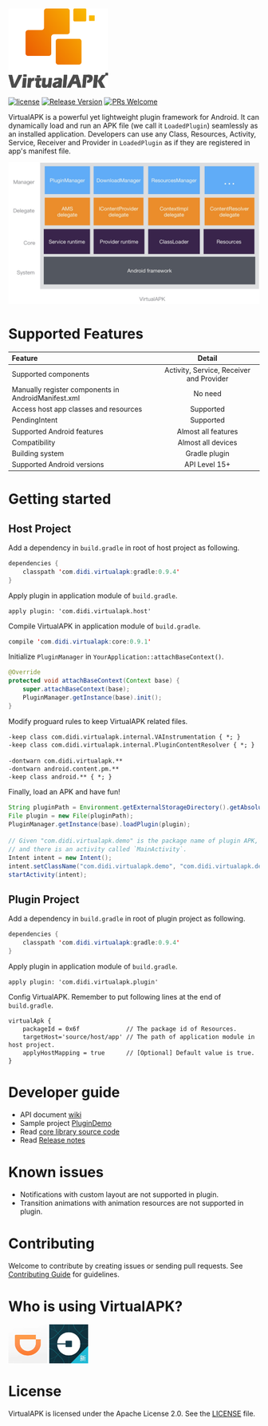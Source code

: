 # <img src="imgs/va-logo.png" width="200px" align="center" alt="VirtualAPK"/>
[![license](http://img.shields.io/badge/license-Apache2.0-brightgreen.svg?style=flat)](https://github.com/didi/VirtualAPK/blob/master/LICENSE)
[![Release Version](https://img.shields.io/badge/release-0.9.4-red.svg)](https://github.com/didi/VirtualAPK/releases)
[![PRs Welcome](https://img.shields.io/badge/PRs-welcome-brightgreen.svg)](https://github.com/didi/VirtualAPK/pulls)

VirtualAPK is a powerful yet lightweight plugin framework for Android. It can dynamically load and run an APK file (we call it `LoadedPlugin`) seamlessly as an installed application. Developers can use any Class, Resources, Activity, Service, Receiver and Provider in `LoadedPlugin` as if they are registered in app's manifest file.

![VirtualAPK](imgs/va.png)

# Supported Features

| Feature | Detail |
|:-------------|:-------------:|
| Supported components | Activity, Service, Receiver and Provider |
| Manually register components in AndroidManifest.xml | No need |
| Access host app classes and resources | Supported |
| PendingIntent | Supported |
| Supported Android features | Almost all features |
| Compatibility | Almost all devices |
| Building system | Gradle plugin |
| Supported Android versions | API Level 15+ |

# Getting started

## Host Project

Add a dependency in `build.gradle` in root of host project as following.

``` java
dependencies {
    classpath 'com.didi.virtualapk:gradle:0.9.4'
}
```

Apply plugin in application module of `build.gradle`.

```
apply plugin: 'com.didi.virtualapk.host'
```

Compile VirtualAPK in application module of `build.gradle`.

``` java
compile 'com.didi.virtualapk:core:0.9.1'
```

Initialize `PluginManager` in `YourApplication::attachBaseContext()`.

``` java
@Override
protected void attachBaseContext(Context base) {
    super.attachBaseContext(base);
    PluginManager.getInstance(base).init();
}
```

Modify proguard rules to keep VirtualAPK related files.

```
-keep class com.didi.virtualapk.internal.VAInstrumentation { *; }
-keep class com.didi.virtualapk.internal.PluginContentResolver { *; }

-dontwarn com.didi.virtualapk.**
-dontwarn android.content.pm.**
-keep class android.** { *; }
```

Finally, load an APK and have fun!

``` java
String pluginPath = Environment.getExternalStorageDirectory().getAbsolutePath().concat("/Test.apk");
File plugin = new File(pluginPath);
PluginManager.getInstance(base).loadPlugin(plugin);

// Given "com.didi.virtualapk.demo" is the package name of plugin APK, 
// and there is an activity called `MainActivity`.
Intent intent = new Intent();
intent.setClassName("com.didi.virtualapk.demo", "com.didi.virtualapk.demo.MainActivity");
startActivity(intent);
```

## Plugin Project

Add a dependency in `build.gradle` in root of plugin project as following.

``` java
dependencies {
    classpath 'com.didi.virtualapk:gradle:0.9.4'
}
```

Apply plugin in application module of `build.gradle`.

```
apply plugin: 'com.didi.virtualapk.plugin'
```

Config VirtualAPK. Remember to put following lines at the end of `build.gradle`.

```
virtualApk {
    packageId = 0x6f             // The package id of Resources.
    targetHost='source/host/app' // The path of application module in host project.
    applyHostMapping = true      // [Optional] Default value is true. 
}
```

# Developer guide

* API document [wiki](https://github.com/didi/VirtualAPK/wiki)
* Sample project [PluginDemo](https://github.com/didi/VirtualAPK/tree/master/PluginDemo)
* Read [core library source code](https://github.com/didi/VirtualAPK/tree/master/CoreLibrary)
* Read [Release notes](RELEASE-NOTES.md)

# Known issues

* Notifications with custom layout are not supported in plugin.
* Transition animations with animation resources are not supported in plugin.

# Contributing

Welcome to contribute by creating issues or sending pull requests. See [Contributing Guide](CONTRIBUTING.md) for guidelines.

# Who is using VirtualAPK?

<img src="imgs/didi.png" width="78px" align="center" alt="滴滴出行"/> <img src="imgs/uber-china.png" width="78px" align="center" alt="Uber中国"/>

# License

VirtualAPK is licensed under the Apache License 2.0. See the [LICENSE](LICENSE) file.

